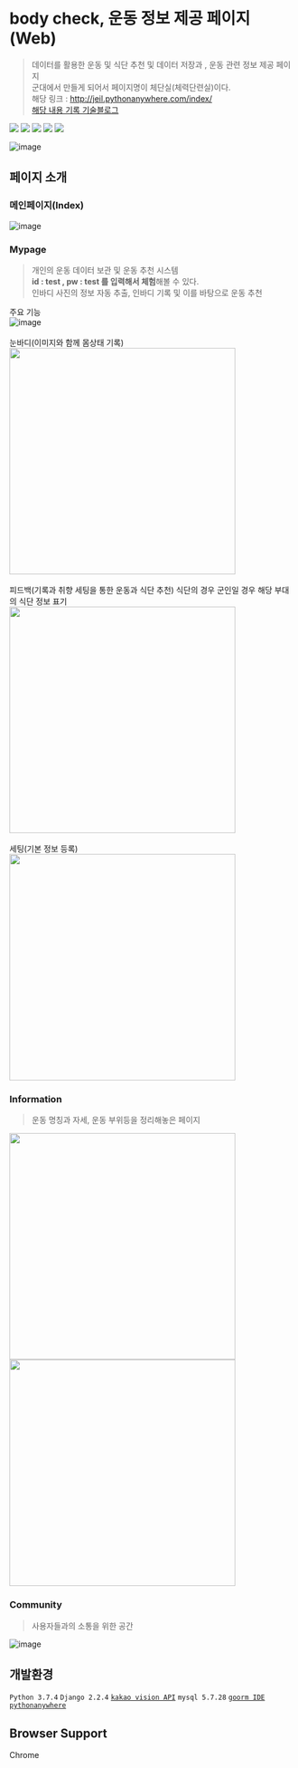 # body check, 운동 정보 제공 페이지(Web)
> 데이터를 활용한 운동 및 식단 추천 및 데이터 저장과 , 운동 관련 정보 제공 페이지   
> 군대에서 만들게 되어서 페이지명이 체단실(체력단련실)이다.  
> 해당 링크 : http://jeil.pythonanywhere.com/index/   
> <a href="https://velog.io/@dlwpdlf147/series/%EC%B2%B4%EB%8B%A8%EC%8B%A4">해당 내용 기록 기술블로그</a>

<img src="https://img.shields.io/badge/Python-3776AB?style=for-the-badge&logo=Python&logoColor=white"> <img src="https://img.shields.io/badge/Django-092E20?style=for-the-badge&logo=Django&logoColor=white"> <img src="https://img.shields.io/badge/Kakao-FFCD00?style=for-the-badge&logo=Kakao&logoColor=white"> <img src="https://img.shields.io/badge/MySQL-4479A1?style=for-the-badge&logo=MySQL&logoColor=white"> <img src="https://img.shields.io/badge/Linux-FCC624?style=for-the-badge&logo=Linux&logoColor=white">

![image](https://user-images.githubusercontent.com/45085513/220849935-09bc326e-f0c2-4da5-a929-5a0cfb8a1857.png)


## 페이지 소개
### 메인페이지(Index)
![image](https://user-images.githubusercontent.com/45085513/220850092-5301ac77-681a-4a9e-ba81-7e004f8f9edb.png)

### Mypage   
  > 개인의 운동 데이터 보관 및 운동 추천 시스템<br>
  > **id : test ,  pw : test 를 입력해서 체험**해볼 수 있다.   
  > 인바디 사진의 정보 자동 추출, 인바디 기록 및 이를 바탕으로 운동 추천  
  
  주요 기능   
  ![image](https://user-images.githubusercontent.com/45085513/220850844-d37e21eb-f123-488f-b321-2d48ce3e5493.png)   
  <br>
  눈바디(이미지와 함께 몸상태 기록)   
  <img src="https://user-images.githubusercontent.com/45085513/220851772-4e5b6866-ab58-47af-afcb-00007dacfe0c.png" height="400" />    
  <br>
  피드백(기록과 취향 세팅을 통한 운동과 식단 추천) 식단의 경우 군인일 경우 해당 부대의 식단 정보 표기    
  <img src="https://user-images.githubusercontent.com/45085513/220853934-7b2a5369-7e90-43e1-b9b4-e48845b5e819.png" height="400" />    
  <br>
  세팅(기본 정보 등록)    
  <img src="https://user-images.githubusercontent.com/45085513/220854216-4030cec4-907a-4892-83fc-baab6e6ad0a7.png" height="400" />    

### Information
  > 운동 명칭과 자세, 운동 부위등을 정리해놓은 페이지   
  
<img src="https://user-images.githubusercontent.com/45085513/220852466-576ce4a6-4e45-4a79-837e-2716e2458db8.png" height="400" /><img src="https://user-images.githubusercontent.com/45085513/220852912-e5276a04-4631-4752-954a-413093f31040.png" height="400" />

### Community
  > 사용자들과의 소통을 위한 공간   
  
  ![image](https://user-images.githubusercontent.com/45085513/220851947-dcb1d4d2-652d-4034-bb5f-f22fe227096b.png)


## 개발환경
`Python 3.7.4`
`Django 2.2.4`
[`kakao vision API`](https://vision-api.kakao.com/#ocr)
`mysql 5.7.28`
[`goorm IDE`](https://ide.goorm.io/)
[`pythonanywhere`](https://www.pythonanywhere.com/)

## Browser Support
Chrome
